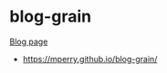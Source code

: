 blog-grain
==========
[Blog page](https://mperry.github.io/blog-grain/)

* https://mperry.github.io/blog-grain/